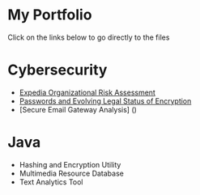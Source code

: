 # My Portfolio
Click on the links below to go directly to the files
# Cybersecurity
- [Expedia Organizational Risk Assessment]()
- [Passwords and Evolving Legal Status of Encryption](https://github.com/EKGA/Cybersecurity/blob/main/Writing/Evolving%20Legal%20Status%20of%20Encryption.pdf)
- [Secure Email Gateway Analysis] ()
# Java
- Hashing and Encryption Utility
- Multimedia Resource Database
- Text Analytics Tool
